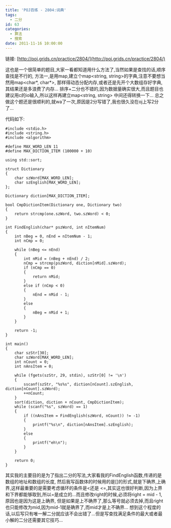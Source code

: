 ```yaml
---
title: 'POJ百练 - 2804:词典'
tags:
  - 二分
id: 63
categories:
  - 算法
  - 搜索
date: 2011-11-16 10:00:00
---
```


链接: [http://poj.grids.cn/practice/2804/](http://poj.grids.cn/practice/2804/)

这也是一个很简单的题目,大家一看都知道用什么方法了,当然如果是查找的话,顺序查找是不行的,
方法一,是用map,建立个map<string, string>的字典,注意不要想当然用map<char*, char*>,
那样得动态分配内存,或者还是先开个大数组存好字典,其结果还是多浪费了内存...
排序+二分也不错的,因为数据量确实很大,而且题目也建议用c的io输入,所以这样再建立map<string, string>
中间还得转换一下...
总之做这个题还是很顺利的,就wa了一次,原因是2分写错了,我也很久没在oj上写2分了...

代码如下:

``` stylus
#include <stdio.h>
#include <string.h>
#include <algorithm>

#define MAX_WORD_LEN 11
#define MAX_DICTION_ITEM (100000 + 10)

using std::sort;

struct Dictionary
{
    char szWord[MAX_WORD_LEN];
    char szEnglish[MAX_WORD_LEN];
};

Dictionary diction[MAX_DICTION_ITEM];

bool CmpDictionItem(Dictionary one, Dictionary two)
{
    return strcmp(one.szWord, two.szWord) < 0;
}

int FindEnglish(char* pszWord, int nItemNum)
{
    int nBeg = 0, nEnd = nItemNum - 1;
    int nCmp = 0;

    while (nBeg <= nEnd)
    {
        int nMid = (nBeg + nEnd) / 2;
        nCmp = strcmp(pszWord, diction[nMid].szWord);
        if (nCmp == 0)
        {
            return nMid;
        }
        else if (nCmp < 0)
        {
            nEnd = nMid - 1;
        }
        else
        {
            nBeg = nMid + 1;
        }
    }

    return -1;
}

int main()
{
    char szStr[30];
    char szWord[MAX_WORD_LEN];
    int nCount = 0;
    int nAnsItem = 0;

    while (fgets(szStr, 29, stdin), szStr[0] != '\n')
    {
        sscanf(szStr, "%s%s", diction[nCount].szEnglish, diction[nCount].szWord);
        ++nCount;
    }
    sort(diction, diction + nCount, CmpDictionItem);
    while (scanf("%s", szWord) == 1)
    {
        if ((nAnsItem = FindEnglish(szWord, nCount)) != -1)
        {
            printf("%s\n", diction[nAnsItem].szEnglish);
        }
        else
        {
            printf("eh\n"); 
        }
    }

    return 0;
}
```

其实我的主要目的是为了指出二分的写法,大家看我的FindEnglish函数,传递的是数组的地址和数组的长度,
然后我写函数体的时候用的是[]的形式,就是下确界,上确界,这样最重要的是需要考虑循环的条件是<还是
<=,其实这也很好判断,因为上界和下界都能够取到,所以=是成立的...而且修改right的时候,必须将right = mid - 1,
原因也是因为这是上确界,
但是如果是上不确界了,那么等号就必须去掉,而且right也只能修改为mid,因为mid-1就是确界了,而mid才是上不确界...
想到这个程度的话,以后写只有唯一解二分就应该不会出错了...但是写查找满足条件的最大或者最小解的二分还需要其它技巧...